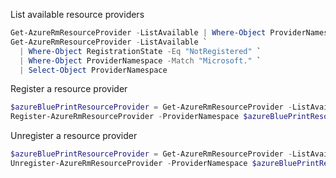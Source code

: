 List available resource providers

```powershell
Get-AzureRmResourceProvider -ListAvailable | Where-Object ProviderNamespace -Eq "Microsoft.BotService"
Get-AzureRmResourceProvider -ListAvailable `
  | Where-Object RegistrationState -Eq "NotRegistered" `
  | Where-Object ProviderNamespace -Match "Microsoft." `
  | Select-Object ProviderNamespace
```

Register a resource provider

```powershell
$azureBluePrintResourceProvider = Get-AzureRmResourceProvider -ListAvailable | Where-Object ProviderNamespace -Eq "Microsoft.Blueprint"
Register-AzureRmResourceProvider -ProviderNamespace $azureBluePrintResourceProvider.ProviderNamespace -Confirm
```

Unregister a resource provider

```powershell
$azureBluePrintResourceProvider = Get-AzureRmResourceProvider -ListAvailable | Where-Object ProviderNamespace -Eq "Microsoft.Blueprint"
Unregister-AzureRmResourceProvider -ProviderNamespace $azureBluePrintResourceProvider.ProviderNamespace -Confirm
```

